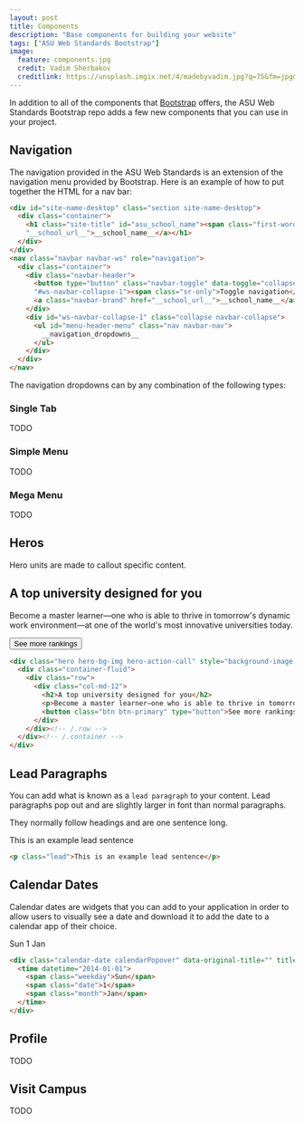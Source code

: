 ```yaml
---
layout: post
title: Components
description: "Base components for building your website"
tags: ["ASU Web Standards Bootstrap"]
image:
  feature: components.jpg
  credit: Vadim Sherbakov
  creditlink: https://unsplash.imgix.net/4/madebyvadim.jpg?q=75&fm=jpg&s=fe3525c767180ee0355028065cba9e01
---
```


In addition to all of the components that [Bootstrap](http://getbootstrap.com/) offers, the ASU Web Standards Bootstrap repo adds a few new components that you can use in your project.

<!--break-->

## Navigation

The navigation provided in the ASU Web Standards is an extension of the navigation menu provided by Bootstrap.  Here is an example of how to put together the HTML for a nav bar:

```html
<div id="site-name-desktop" class="section site-name-desktop">
  <div class="container">
    <h1 class="site-title" id="asu_school_name"><span class="first-word"><a href="__organization_url__">__organization_name__</a></span>&nbsp;|&nbsp; <a href=
    "__school_url__">__school_name__</a></h1>
  </div>
</div>
<nav class="navbar navbar-ws" role="navigation">
  <div class="container">
    <div class="navbar-header">
      <button type="button" class="navbar-toggle" data-toggle="collapse" data-target=
      "#ws-navbar-collapse-1"><span class="sr-only">Toggle navigation</span></button>
      <a class="navbar-brand" href="__school_url__">__school_name__</a>
    </div>
    <div id="ws-navbar-collapse-1" class="collapse navbar-collapse">
      <ul id="menu-header-menu" class="nav navbar-nav">
        __navigation_dropdowns__
      </ul>
    </div>
  </div>
</nav>
```

The navigation dropdowns can by any combination of the following types:

### Single Tab

TODO

### Simple Menu

TODO

### Mega Menu

TODO

<!--break-->

## Heros

Hero units are made to callout specific content.

<div class="bs-example">
  <div class="hero hero-bg-img hero-action-call" style="background-image: url({{ site.url }}/images/{{ page.image.feature }});">
    <div class="container-fluid">
      <div class="row">
        <div class="col-md-12">
          <h2>A top university designed for you</h2>
          <p>Become a master learner—one who is able to thrive in tomorrow's dynamic work environment—at one of the world's most innovative universities today.</p>
          <button class="btn btn-primary" type="button">See more rankings</button>
        </div>
      </div><!-- /.row -->
    </div><!-- /.container -->
  </div>
</div>

```html
<div class="hero hero-bg-img hero-action-call" style="background-image: url(image_url);">
  <div class="container-fluid">
    <div class="row">
      <div class="col-md-12">
        <h2>A top university designed for you</h2>
        <p>Become a master learner—one who is able to thrive in tomorrow's dynamic work environment—at one of the world's most innovative universities today.</p>
        <button class="btn btn-primary" type="button">See more rankings</button>
      </div>
    </div><!-- /.row -->
  </div><!-- /.container -->
</div>
```

<!--break-->

## Lead Paragraphs

You can add what is known as a `lead paragraph` to your content.  Lead paragraphs pop out and are slightly larger in font than normal paragraphs.

They normally follow headings and are one sentence long.

<div class="bs-example">
  <p class="lead">This is an example lead sentence</p>
</div>

```html
<p class="lead">This is an example lead sentence</p>
```

<!--break-->

## Calendar Dates

Calendar dates are widgets that you can add to your application in order to allow users to visually see a date and download it to add the date to a calendar app of their choice.

<div class="bs-example">
  <div class="calendar-date calendarPopover" data-original-title="" title="">
    <time datetime="2014-01-01">
      <span class="weekday">Sun</span>
      <span class="date">1</span>
      <span class="month">Jan</span>
    </time>
  </div>
  <div class="clearfix"></div>
</div>

```html
<div class="calendar-date calendarPopover" data-original-title="" title="">
  <time datetime="2014-01-01">
    <span class="weekday">Sun</span>
    <span class="date">1</span>
    <span class="month">Jan</span>
  </time>
</div>
```

<!--break-->

## Profile

TODO

<!--break-->

## Visit Campus

TODO


